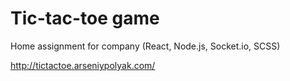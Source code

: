 # Tic-tac-toe game
Home assignment for company (React, Node.js, Socket.io, SCSS) 

 http://tictactoe.arseniypolyak.com/
